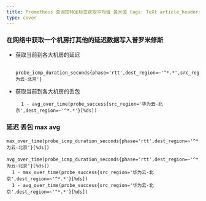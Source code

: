 ```yaml
---
title: Prometheus 查询按特定标签获取平均值 最大值 tags: TeXt article_header:
type: cover
---
```


### 在网络中获取一个机房打其他的延迟数据写入普罗米修斯

- 获取当前到各大机房的延迟
  ```PromQL
    probe_icmp_duration_seconds{phase='rtt',dest_region=~'^*.*',src_region='华为云-北京'}
  ```
- 获取当前到各大机房的丢包
  ```PromQL
    1 - avg_over_time(probe_success{src_region='华为云-北京',dest_region=~'^*.*'}[%ds])
  ```

### 延迟  丢包 max avg

  ```PromQL
  max_over_time(probe_icmp_duration_seconds{phase='rtt',dest_region=~'^*.*',src_region='华为云-北京'}[%ds])
	avg_over_time(probe_icmp_duration_seconds{phase='rtt',dest_region=~'^*.*',src_region='华为云-北京'}[%ds])
	1 - max_over_time(probe_success{src_region='华为云-北京',dest_region=~'^*.*'}[%ds])
	1 - avg_over_time(probe_success{src_region='华为云-北京',dest_region=~'^*.*'}[%ds])
  ```

<!--more-->
